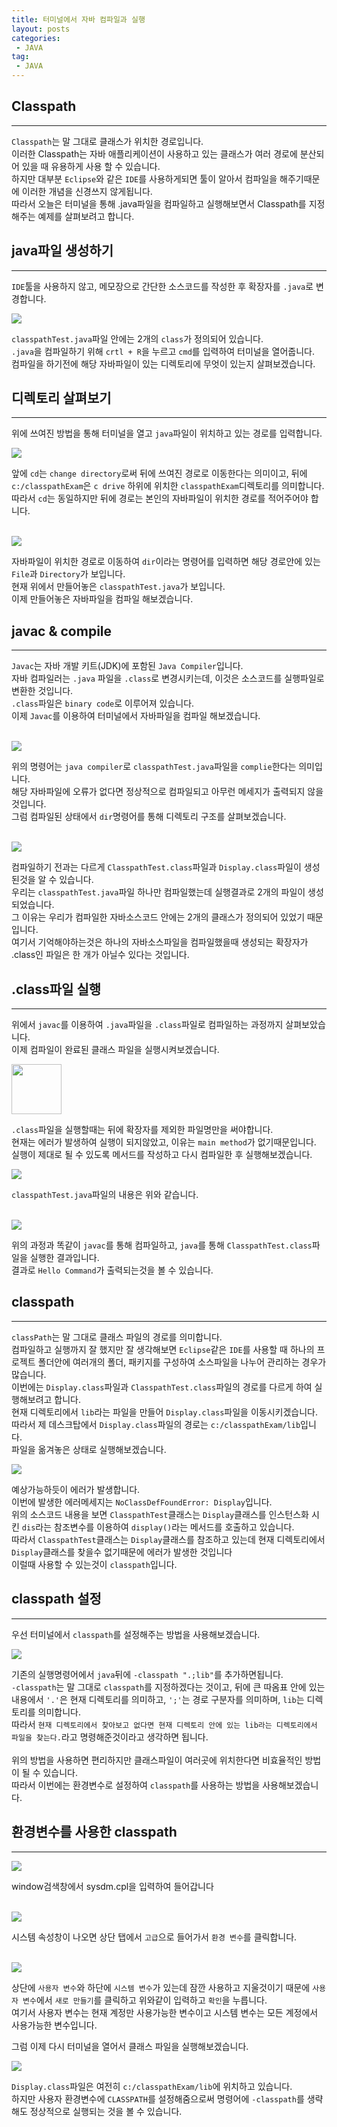 ```yaml
---
title: 터미널에서 자바 컴파일과 실행
layout: posts
categories:
 - JAVA
tag:
 - JAVA
---
```


## __Classpath__
---
`Classpath`는 말 그대로 클래스가 위치한 경로입니다.<br>
이러한 Classpath는 자바 애플리케이션이 사용하고 있는 클래스가 여러 경로에 분산되어 있을 때 유용하게 사용 할 수 있습니다.<br>
하지만 대부분 `Eclipse`와 같은 `IDE`를 사용하게되면 툴이 알아서 컴파일을 해주기때문에 이러한 개념을 신경쓰지 않게됩니다.<br>
따라서 오늘은 터미널을 통해 .java파일을 컴파일하고 실행해보면서 Classpath를 지정해주는 예제를 살펴보려고 합니다.<br>

## __java파일 생성하기__
---
`IDE`툴을 사용하지 않고, 메모장으로 간단한 소스코드를 작성한 후 확장자를 `.java`로 변경합니다.

<img src="https://user-images.githubusercontent.com/67519366/99544969-3d2e3a00-29f8-11eb-8f1c-265e2f077b49.png">


`classpathTest.java`파일 안에는 2개의 `class`가 정의되어 있습니다.<br>
`.java`을 컴파일하기 위해 `crtl + R`을 누르고 `cmd`를 입력하여 터미널을 열어줍니다.<br>
컴파일을 하기전에 해당 자바파일이 있는 디렉토리에 무엇이 있는지 살펴보겠습니다.<br>

## __디렉토리 살펴보기__
---
위에 쓰여진 방법을 통해 터미널을 열고 `java`파일이 위치하고 있는 경로를 입력합니다.

<img src="https://user-images.githubusercontent.com/67519366/99545386-aca42980-29f8-11eb-8465-9aace13830bb.png">

앞에 `cd`는 `change directory`로써 뒤에 쓰여진 경로로 이동한다는 의미이고, 뒤에 `c:/classpathExam`은 `c drive` 하위에 위치한 `classpathExam`디렉토리를 의미합니다.<br>
따라서 `cd`는 동일하지만 뒤에 경로는 본인의 자바파일이 위치한 경로를 적어주어야 합니다.<br><br>

<img src="https://user-images.githubusercontent.com/67519366/99545716-07d61c00-29f9-11eb-8d7f-075a766e2376.png">

자바파일이 위치한 경로로 이동하여 `dir`이라는 명령어를 입력하면 해당 경로안에 있는 `File`과 `Directory`가 보입니다.<br>
현재 위에서 만들어놓은 `classpathTest.java`가 보입니다.<br>
이제 만들어놓은 자바파일을 컴파일 해보겠습니다.

## __javac & compile__
---
`Javac`는 자바 개발 키트(JDK)에 포함된 `Java Compiler`입니다.<br>
자바 컴파일러는 `.java` 파일을 `.class`로 변경시키는데, 이것은 소스코드를 실행파일로 변환한 것입니다.<br>
`.class`파일은 `binary code`로 이루어져 있습니다.<br>
이제 `Javac`를 이용하여 터미널에서 자바파일을 컴파일 해보겠습니다.<br><br>

<img src="https://user-images.githubusercontent.com/67519366/99546916-48826500-29fa-11eb-9c1e-cbe058c1de1a.png">

위의 명령어는 `java compiler`로 `classpathTest.java`파일을 `complie`한다는 의미입니다.<br>
해당 자바파일에 오류가 없다면 정상적으로 컴파일되고 아무런 메세지가 출력되지 않을것입니다.<br>
그럼 컴파일된 상태에서 `dir`명령어를 통해 디렉토리 구조를 살펴보겠습니다.<br><br>

<img src="https://user-images.githubusercontent.com/67519366/99547153-8da69700-29fa-11eb-8342-5564dab6794a.png">

컴파일하기 전과는 다르게 `ClasspathTest.class`파일과 `Display.class`파일이 생성된것을 알 수 있습니다.<br>
우리는 `classpathTest.java`파일 하나만 컴파일했는데 실행결과로 2개의 파일이 생성되었습니다.<br>
그 이유는 우리가 컴파일한 자바소스코드 안에는 2개의 클래스가 정의되어 있었기 때문입니다.<br>
여기서 기억해야하는것은 하나의 자바소스파일을 컴파일했을때 생성되는 확장자가 .class인 파일은 한 개가 아닐수 있다는 것입니다.<br>

## __.class파일 실행__
---
위에서 `javac`를 이용하여 `.java`파일을 `.class`파일로 컴파일하는 과정까지 살펴보았습니다.<br>
이제 컴파일이 완료된 클래스 파일을 실행시켜보겠습니다.<br>

<img src="https://user-images.githubusercontent.com/67519366/99548280-d14dd080-29fb-11eb-97f5-910dc9f4b39a.png" height=80px>

`.class`파일을 실행할때는 뒤에 확장자를 제외한 파일명만을 써야합니다.<br>
현재는 에러가 발생하여 실행이 되지않았고, 이유는 `main method`가 없기때문입니다.<br>
실행이 제대로 될 수 있도록 메서드를 작성하고 다시 컴파일한 후 실행해보겠습니다.<br>

<img src="https://user-images.githubusercontent.com/67519366/99548854-6ea90480-29fc-11eb-9a31-20543f67baf3.png">

`classpathTest.java`파일의 내용은 위와 같습니다.<br><br>

<img src="https://user-images.githubusercontent.com/67519366/99549027-97c99500-29fc-11eb-92b7-59ca712117a3.png">

위의 과정과 똑같이 `javac`를 통해 컴파일하고, `java`를 통해 `ClasspathTest.class`파일을 실행한 결과입니다.<br>
결과로 `Hello Command`가 출력되는것을 볼 수 있습니다.<br>

## __classpath__
---
`classPath`는 말 그대로 클래스 파일의 경로를 의미합니다.<br>
컴파일하고 실행까지 잘 했지만 잘 생각해보면 `Eclipse`같은 `IDE`를 사용할 때 하나의 프로젝트 폴더안에 여러개의 폴더, 패키지를 구성하여 소스파일을 나누어 관리하는 경우가 많습니다.<br>
이번에는 `Display.class`파일과 `ClasspathTest.class`파일의 경로를 다르게 하여 실행해보려고 합니다.<br>
현재 디렉토리에서 `lib`라는 파일을 만들어 `Display.class`파일을 이동시키겠습니다.<br>
따라서 제 데스크탑에서 `Display.class`파일의 경로는 `c:/classpathExam/lib`입니다.<br>
파일을 옮겨놓은 상태로 실행해보겠습니다.<br>

<img src="https://user-images.githubusercontent.com/67519366/99549725-4f5ea700-29fd-11eb-94cf-82aeacdbfba5.png">

예상가능하듯이 에러가 발생합니다.<br>
이번에 발생한 에러메세지는 `NoClassDefFoundError: Display`입니다.<br>
위의 소스코드 내용을 보면 `ClasspathTest`클래스는 `Display`클래스를 인스턴스화 시킨 `dis`라는 참조변수를 이용하여 `display()`라는 메서드를 호출하고 있습니다.<br>
따라서 `ClasspathTest`클래스는 `Display`클래스를 참조하고 있는데 현재 디렉토리에서 `Display`클래스를 찾을수 없기때문에 에러가 발생한 것입니다<br>
이럴때 사용할 수 있는것이 `classpath`입니다.

## __classpath 설정__
---
우선 터미널에서 `classpath`를 설정해주는 방법을 사용해보겠습니다.<br>

<img src="https://user-images.githubusercontent.com/67519366/99550444-1410a800-29fe-11eb-847e-c0eacb9e68d7.png">

기존의 실행명령어에서 `java`뒤에 `-classpath ".;lib"`를 추가하면됩니다.<br>
`-classpath`는 말 그대로 `classpath`를 지정하겠다는 것이고, 뒤에 큰 따옴표 안에 있는 내용에서 `'.'`은 현재 디렉토리를 의미하고, `';'`는 경로 구분자를 의미하며, `lib`는 디렉토리를 의미합니다.<br>
따라서 `현재 디렉토리에서 찾아보고 없다면 현재 디렉토리 안에 있는 lib라는 디렉토리에서 파일을 찾는다.`라고 명령해준것이라고 생각하면 됩니다.<br><br>
위의 방법을 사용하면 편리하지만 클래스파일이 여러곳에 위치한다면 비효율적인 방법이 될 수 있습니다.<br>
따라서 이번에는 환경변수로 설정하여 `classpath`를 사용하는 방법을 사용해보겠습니다.<br>

## __환경변수를 사용한 classpath__
---

<img src="https://user-images.githubusercontent.com/67519366/99551344-1293af80-29ff-11eb-9e5b-488802ca1d5a.png">

window검색창에서 sysdm.cpl을 입력하여 들어갑니다<br><br>

<img src="https://user-images.githubusercontent.com/67519366/99551435-322ad800-29ff-11eb-9e70-5055357ddf0f.png">

시스템 속성창이 나오면 상단 탭에서 `고급`으로 들어가서 `환경 변수`를 클릭합니다.<br><br>

<img src="https://user-images.githubusercontent.com/67519366/99551561-571f4b00-29ff-11eb-9096-7cde06998427.png">

상단에 `사용자 변수`와 하단에 `시스템 변수`가 있는데 잠깐 사용하고 지울것이기 때문에 `사용자 변수`에서 `새로 만들기`를 클릭하고 위와같이 입력하고 `확인`을 누릅니다.<br>
여기서 사용자 변수는 현재 계정만 사용가능한 변수이고 시스템 변수는 모든 계정에서 사용가능한 변수입니다.<br>

그럼 이제 다시 터미널을 열어서 클래스 파일을 실행해보겠습니다.<br>

<img src="https://user-images.githubusercontent.com/67519366/99551928-c6953a80-29ff-11eb-8bb6-6e404163d5dc.png">

`Display.class`파일은 여전히 `c:/classpathExam/lib`에 위치하고 있습니다.<br>
하지만 사용자 환경변수에 `CLASSPATH`를 설정해줌으로써 명령어에 `-classpath`를 생략해도 정상적으로 실행되는 것을 볼 수 있습니다.<br>
